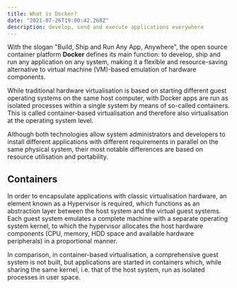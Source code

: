 ```yaml
---
title: What is Docker?
date: "2021-07-26T19:00:42.268Z"
description: develop, send and execute applications everywhere
---
```


With the slogan "Build, Ship and Run Any App, Anywhere", the open source container platform **Docker** defines its main function: to develop, ship and run any application on any system, making it a flexible and resource-saving alternative to virtual machine (VM)-based emulation of hardware components.

While traditional hardware virtualisation is based on starting different guest operating systems on the same host computer, with Docker apps are run as isolated processes within a single system by means of so-called containers. This is called container-based virtualisation and therefore also virtualisation at the operating system level.

Although both technologies allow system administrators and developers to install different applications with different requirements in parallel on the same physical system, their most notable differences are based on resource utilisation and portability.

## Containers

In order to encapsulate applications with classic virtualisation hardware, an element known as a Hypervisor is required, which functions as an abstraction layer between the host system and the virtual guest systems. Each guest system emulates a complete machine with a separate operating system kernel, to which the hypervisor allocates the host hardware components (CPU, memory, HDD space and available hardware peripherals) in a proportional manner.

In comparison, in container-based virtualisation, a comprehensive guest system is not built, but applications are started in containers which, while sharing the same kernel, i.e. that of the host system, run as isolated processes in user space.
